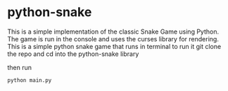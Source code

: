 # python-snake

This is a simple implementation of the classic Snake Game using Python. The game is run in the console and uses the curses library for rendering.
This is a simple python snake game that runs in terminal to run it git clone the repo and cd into the python-snake library

then run

```
python main.py
```

